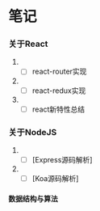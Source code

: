 # 笔记

### 关于React

1. - [ ] react-router实现
2. - [ ] react-redux实现
3. - [ ] react新特性总结

### 关于NodeJS

1. - [ ] [Express源码解析]
2. - [ ] [Koa源码解析]

#### 数据结构与算法

